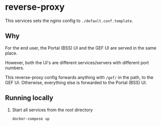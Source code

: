 # reverse-proxy

This services sets the nginx config to `./default.conf.template`.

## Why

For the end user, the Portal (BSS) UI and the GEF UI are served in the same place.

However, both the UI's are different services/servers with different port numbers.

This reverse-proxy config forwards anything with `/gef/` in the path, to the GEF UI. Otherwise, everything else is forwarded to the Portal (BSS) UI.

## Running locally

1. Start all services from the root directory

    ```shell
    docker-compose up
    ```
